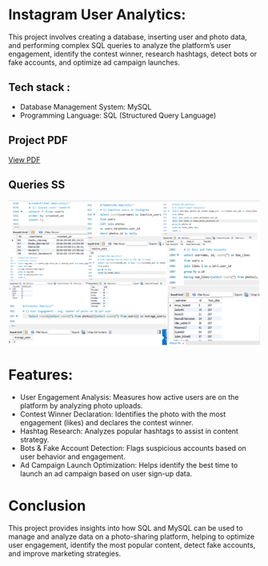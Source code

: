 # Instagram User Analytics:
This project involves creating a database, inserting user and photo data, and performing complex SQL queries to analyze the platform’s user engagement, identify the contest winner, research hashtags, detect bots or fake accounts, and optimize ad campaign launches.

## Tech stack :
- Database Management System: MySQL
- Programming Language: SQL (Structured Query Language)

## Project PDF
[View PDF](file:///D:/Github/Trainity/Instagram_User_Analytics/Instagram_User_Analytics_Report.pdf)

## Queries SS
![test](IG_User_Queries_SS.png)

# Features:
- User Engagement Analysis: Measures how active users are on the platform by analyzing photo uploads.
- Contest Winner Declaration: Identifies the photo with the most engagement (likes) and declares the contest winner.
- Hashtag Research: Analyzes popular hashtags to assist in content strategy.
- Bots & Fake Account Detection: Flags suspicious accounts based on user behavior and engagement.
- Ad Campaign Launch Optimization: Helps identify the best time to launch an ad campaign based on user sign-up data.

# Conclusion
This project provides insights into how SQL and MySQL can be used to manage and analyze data on a photo-sharing platform, helping to optimize user engagement, identify the most popular content, detect fake accounts, and improve marketing strategies.



